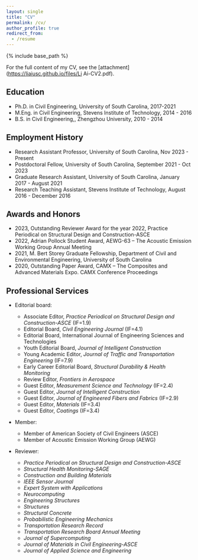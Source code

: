 ```yaml
---
layout: single
title: "CV"
permalink: /cv/
author_profile: true
redirect_from:
  - /resume
---
```


{% include base_path %}

For the full content of my CV, see the [attachment](https://liaiusc.github.io/files/Li Ai-CV2.pdf).

Education
------
* Ph.D. in Civil Engineering, University of South Carolina, 2017-2021 
* M.Eng. in Civil Engineering, Stevens Institute of Technology, 2014 - 2016
* B.S. in Civil Engineering,, Zhengzhou University, 2010 - 2014


Employment History 
------
* Research Assistant Professor, University of South Carolina, Nov 2023 - Present 
* Postdoctoral Fellow, University of South Carolina, September 2021 - Oct 2023
* Graduate Research Assistant, University of South Carolina, January 2017 - August 2021 
* Research Teaching Assistant, Stevens Institute of Technology, August 2016 - December 2016 


Awards and Honors 
------
* 2023, Outstanding Reviewer Award for the year 2022, Practice Periodical on Structural Design and Construction-ASCE
* 2022, Adrian Pollock Student Award, AEWG-63 – The Acoustic Emission Working Group Annual Meeting
* 2021, M. Bert Storey Graduate Fellowship, Department of Civil and Environmental Engineering, University of South Carolina
* 2020, Outstanding Paper Award, CAMX – The Composites and Advanced Materials Expo. CAMX Conference Proceedings

  
Professional Services 
------
* Editorial board:
   * Associate Editor, *Practice Periodical on Structural Design and Construction-ASCE* (IF=1.9)
   * Editorial Board, *Civil Engineering Journal* (IF=4.1)
   * Editorial Board, International Journal of Engineering Sciences and Technologies  
   * Youth Editorial Board, *Journal of Intelligent Construction*
   * Young Academic Editor, *Journal of Traffic and Transportation Engineering* (IF=7.9)
   * Early Career Editorial Board, *Structural Durability & Health Monitoring*
   * Review Editor, *Frontiers in Aerospace*
   * Guest Editor, *Measurement Science and Technology* (IF=2.4)
   * Guest Editor, *Journal of Intelligent Construction*
   * Guest Editor, *Journal of Engineered Fibers and Fabrics* (IF=2.9)
   * Guest Editor, *Materials* (IF=3.4)
   * Guest Editor, *Coatings* (IF=3.4)
 
* Member:
   * Member of American Society of Civil Engineers (ASCE)
   * Member of Acoustic Emission Working Group (AEWG)
 
* Reviewer: 
   * *Practice Periodical on Structural Design and Construction-ASCE*
   * *Structural Health Monitoring-SAGE*
   * *Construction and Building Materials*
   * *IEEE Sensor Journal*
   * *Expert System with Applications*
   * *Neurocomputing*
   * *Engineering Structures*
   * *Structures*
   * *Structural Concrete*
   * *Probabilistic Engineering Mechanics*
   * *Transportation Research Record*
   * *Transportation Research Board Annual Meeting*
   * *Journal of Supercomputing*
   * *Journal of Materials in Civil Engineering-ASCE*
   * *Journal of Applied Science and Engineering*





